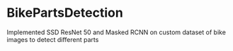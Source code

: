# BikePartsDetection
Implemented SSD ResNet 50 and Masked RCNN on custom dataset of bike images to detect different parts
